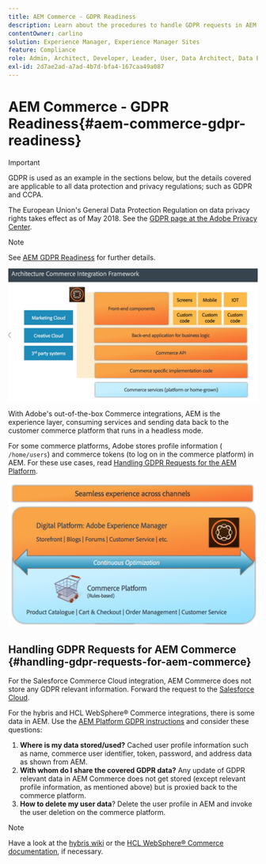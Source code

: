 ```yaml
---
title: AEM Commerce - GDPR Readiness
description: Learn about the procedures to handle GDPR requests in AEM Commerce and how to use them.
contentOwner: carlino
solution: Experience Manager, Experience Manager Sites
feature: Compliance
role: Admin, Architect, Developer, Leader, User, Data Architect, Data Engineer
exl-id: 2d7ae2ad-a7ad-4b7d-bfa4-167caa49a087
---
```

# AEM Commerce - GDPR Readiness{#aem-commerce-gdpr-readiness}

>[!IMPORTANT]
>
>GDPR is used as an example in the sections below, but the details covered are applicable to all data protection and privacy regulations; such as GDPR and CCPA.

The European Union's General Data Protection Regulation on data privacy rights takes effect as of May 2018. See the [GDPR page at the Adobe Privacy Center](https://business.adobe.com/privacy/general-data-protection-regulation.html).

>[!NOTE]
>
>See [AEM GDPR Readiness](/help/managing/data-protection-and-privacy.md) for further details.

![screen_shot_2018-03-22at111606](assets/screen_shot_2018-03-22at111606.jpg)

With Adobe's out-of-the-box Commerce integrations, AEM is the experience layer, consuming services and sending data back to the customer commerce platform that runs in a headless mode.

For some commerce platforms, Adobe stores profile information ( `/home/users`) and commerce tokens (to log on in the commerce platform) in AEM. For these use cases, read [Handling GDPR Requests for the AEM Platform](/help/sites-administering/handling-gdpr-requests-for-aem-platform.md).

![screen_shot_2018-03-22at111621](assets/screen_shot_2018-03-22at111621.jpg)

## Handling GDPR Requests for AEM Commerce {#handling-gdpr-requests-for-aem-commerce}

For the Salesforce Commerce Cloud integration, AEM Commerce does not store any GDPR relevant information. Forward the request to the [Salesforce Cloud](https://documentation.b2c.commercecloud.salesforce.com/DOC1/index.jsp).

For the hybris and HCL WebSphere&reg; Commerce integrations, there is some data in AEM. Use the [AEM Platform GDPR instructions](/help/sites-administering/handling-gdpr-requests-for-aem-platform.md) and consider these questions:

1. **Where is my data stored/used?** Cached user profile information such as name, commerce user identifier, token, password, and address data as shown from AEM.
1. **With whom do I share the covered GDPR data?** Any update of GDPR relevant data in AEM Commerce does not get stored (except relevant profile information, as mentioned above) but is proxied back to the commerce platform.
1. **How to delete my user data**? Delete the user profile in AEM and invoke the user deletion on the commerce platform.

>[!NOTE]
>
>Have a look at the [hybris wiki](https://wiki.hybris.com/) or the [HCL WebSphere&reg; Commerce documentation](https://help.hcltechsw.com/commerce/index.html), if necessary.
